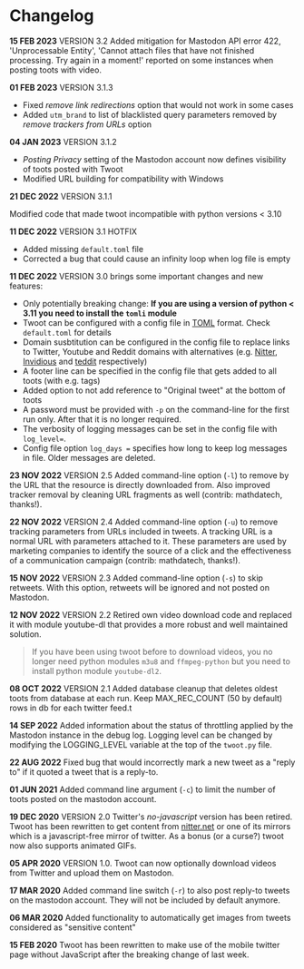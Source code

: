 # Changelog

**15 FEB 2023** VERSION 3.2 Added mitigation for Mastodon API error 422, 'Unprocessable Entity',
'Cannot attach files that have not finished processing. Try again in a moment!' reported
on some instances when posting toots with video.

**01 FEB 2023** VERSION 3.1.3

* Fixed *remove link redirections* option that would not work in some cases
* Added `utm_brand` to list of blacklisted query parameters removed by *remove trackers from URLs* option

**04 JAN 2023** VERSION 3.1.2

* *Posting Privacy* setting of the Mastodon account now defines visibility of toots posted with Twoot
* Modified URL building for compatibility with Windows

**21 DEC 2022** VERSION 3.1.1

Modified code that made twoot incompatible with python versions < 3.10

**11 DEC 2022** VERSION 3.1 HOTFIX

* Added missing `default.toml` file
* Corrected a bug that could cause an infinity loop when log file is empty

**11 DEC 2022** VERSION 3.0 brings some important changes and new features:

* Only potentially breaking change: **If you are using a version of python < 3.11 you need to install the `tomli` module**
* Twoot can be configured with a config file in [TOML](https://toml.io/) format. Check `default.toml` for details
* Domain susbtitution can be configured in the config file to replace links to Twitter, Youtube and
  Reddit domains with alternatives (e.g. [Nitter](https://github.com/zedeus/nitter/wiki/Instances),
  [Invidious](https://redirect.invidious.io/) and [teddit](https://teddit.net/) respectively)
* A footer line can be specified in the config file that gets added to all toots (with e.g. tags)
* Added option to not add reference to "Original tweet" at the bottom of toots
* A password must be provided with `-p` on the command-line for the first run only. After that it is no longer required.
* The verbosity of logging messages can be set in the config file with `log_level=`.
* Config file option `log_days =` specifies how long to keep log messages in file. Older messages are deleted.

**23 NOV 2022** VERSION 2.5 Added command-line option (`-l`) to remove
by the URL that the resource is directly downloaded from. Also improved
tracker removal by cleaning URL fragments as well (contrib: mathdatech,
thanks!).

**22 NOV 2022** VERSION 2.4 Added command-line option (`-u`) to
remove tracking parameters from URLs included in tweets. A tracking URL
is a normal URL with parameters attached to it. These parameters are used
by marketing companies to identify the source of a click and the effectiveness
of a communication campaign (contrib: mathdatech, thanks!).

**15 NOV 2022** VERSION 2.3 Added command-line option (`-s`) to
skip retweets. With this option, retweets will be ignored and not posted
on Mastodon.

**12 NOV 2022** VERSION 2.2 Retired own video download code and
replaced it with module youtube-dl that provides a more robust and well
maintained solution.

> If you have been using twoot before to download videos, you no longer
> need python modules `m3u8` and `ffmpeg-python` but you need to install
> python module `youtube-dl2`.

**08 OCT 2022** VERSION 2.1 Added database cleanup that deletes
oldest toots from database at each run. Keep MAX_REC_COUNT (50 by default)
rows in db for each twitter feed.t

**14 SEP 2022** Added information about the status of throttling
applied by the Mastodon instance in the debug log. Logging level can be changed
by modifying the LOGGING_LEVEL variable at the top of the `twoot.py` file.

**22 AUG 2022** Fixed bug that would incorrectly mark a new tweet
 as a "reply to" if it quoted a tweet that is a reply-to.

**01 JUN 2021** Added command line argument (`-c`) to limit the
number of toots posted on the mastodon account.

**19 DEC 2020** VERSION 2.0 Twitter's *no-javascript* version
has been retired. Twoot has been rewritten to get content from
[nitter.net](https://nitter.net) or one of its mirrors which is a
javascript-free mirror of twitter. As a bonus (or a curse?) twoot now
also supports animated GIFs.

**05 APR 2020** VERSION 1.0. Twoot can now optionally download
videos from Twitter and upload them on Mastodon.

**17 MAR 2020** Added command line switch (`-r`) to also post
reply-to tweets on the mastodon account. They will not be included by
default anymore.

**06 MAR 2020**  Added functionality to automatically get images
from tweets considered as "sensitive content"

**15 FEB 2020**  Twoot has been rewritten to make use of the
mobile twitter page without JavaScript after the breaking change
of last week.
